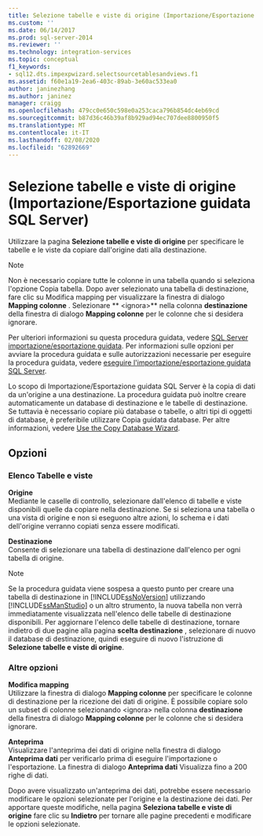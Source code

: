 ```yaml
---
title: Selezione tabelle e viste di origine (Importazione/Esportazione guidata SQL Server) | Microsoft Docs
ms.custom: ''
ms.date: 06/14/2017
ms.prod: sql-server-2014
ms.reviewer: ''
ms.technology: integration-services
ms.topic: conceptual
f1_keywords:
- sql12.dts.impexpwizard.selectsourcetablesandviews.f1
ms.assetid: f60e1a19-2ea6-403c-89ab-3e60ac533ea0
author: janinezhang
ms.author: janinez
manager: craigg
ms.openlocfilehash: 479cc0e650c598e0a253caca796b854dc4eb69cd
ms.sourcegitcommit: b87d36c46b39af8b929ad94ec707dee8800950f5
ms.translationtype: MT
ms.contentlocale: it-IT
ms.lasthandoff: 02/08/2020
ms.locfileid: "62892669"
---
```

# <a name="select-source-tables-and-views-sql-server-import-and-export-wizard"></a>Selezione tabelle e viste di origine (Importazione/Esportazione guidata SQL Server)
  Utilizzare la pagina **Selezione tabelle e viste di origine** per specificare le tabelle e le viste da copiare dall'origine dati alla destinazione.  
  
> [!NOTE]  
>  Non è necessario copiare tutte le colonne in una tabella quando si seleziona l'opzione Copia tabella. Dopo aver selezionato una tabella di destinazione, fare clic su Modifica mapping per visualizzare la finestra di dialogo **Mapping colonne** . Selezionare ** \<ignora>** nella colonna **destinazione** della finestra di dialogo **Mapping colonne** per le colonne che si desidera ignorare.  
  
 Per ulteriori informazioni su questa procedura guidata, vedere [SQL Server importazione/esportazione guidata](import-and-export-data-with-the-sql-server-import-and-export-wizard.md). Per informazioni sulle opzioni per avviare la procedura guidata e sulle autorizzazioni necessarie per eseguire la procedura guidata, vedere [eseguire l'importazione/esportazione guidata SQL Server](start-the-sql-server-import-and-export-wizard.md).  
  
 Lo scopo di Importazione/Esportazione guidata SQL Server è la copia di dati da un'origine a una destinazione. La procedura guidata può inoltre creare automaticamente un database di destinazione e le tabelle di destinazione. Se tuttavia è necessario copiare più database o tabelle, o altri tipi di oggetti di database, è preferibile utilizzare Copia guidata database. Per altre informazioni, vedere [Use the Copy Database Wizard](../../relational-databases/databases/use-the-copy-database-wizard.md).  
  
## <a name="options"></a>Opzioni  
  
### <a name="tables-and-views-list"></a>Elenco Tabelle e viste  
 **Origine**  
 Mediante le caselle di controllo, selezionare dall'elenco di tabelle e viste disponibili quelle da copiare nella destinazione. Se si seleziona una tabella o una vista di origine e non si eseguono altre azioni, lo schema e i dati dell'origine verranno copiati senza essere modificati.  
  
 **Destinazione**  
 Consente di selezionare una tabella di destinazione dall'elenco per ogni tabella di origine.  
  
> [!NOTE]  
>  Se la procedura guidata viene sospesa a questo punto per creare una tabella di destinazione in [!INCLUDE[ssNoVersion](../../includes/ssnoversion-md.md)] utilizzando [!INCLUDE[ssManStudio](../../includes/ssmanstudio-md.md)] o un altro strumento, la nuova tabella non verrà immediatamente visualizzata nell'elenco delle tabelle di destinazione disponibili. Per aggiornare l'elenco delle tabelle di destinazione, tornare indietro di due pagine alla pagina **scelta destinazione** , selezionare di nuovo il database di destinazione, quindi eseguire di nuovo l'istruzione di **Selezione tabelle e viste di origine**.  
  
### <a name="other-options"></a>Altre opzioni  
 **Modifica mapping**  
 Utilizzare la finestra di dialogo **Mapping colonne** per specificare le colonne di destinazione per la ricezione dei dati di origine. È possibile copiare solo un subset di colonne selezionando \<ignora> nella colonna **destinazione** della finestra di dialogo **Mapping colonne** per le colonne che si desidera ignorare.  
  
 **Anteprima**  
 Visualizzare l'anteprima dei dati di origine nella finestra di dialogo **Anteprima dati** per verificarlo prima di eseguire l'importazione o l'esportazione. La finestra di dialogo **Anteprima dati** Visualizza fino a 200 righe di dati.  
  
 Dopo avere visualizzato un'anteprima dei dati, potrebbe essere necessario modificare le opzioni selezionate per l'origine e la destinazione dei dati. Per apportare queste modifiche, nella pagina **Seleziona tabelle e viste di origine** fare clic su **Indietro** per tornare alle pagine precedenti e modificare le opzioni selezionate.  
  
  
